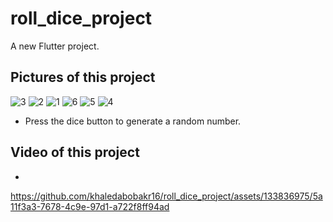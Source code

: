 # roll_dice_project

A new Flutter project.

## Pictures of this project
  
![3](https://github.com/khaledabobakr16/roll_dice_project/assets/133836975/e7f430bb-752a-4271-80c9-4bdc601b7ec1)
![2](https://github.com/khaledabobakr16/roll_dice_project/assets/133836975/63896dd4-a417-4cca-be32-9cfa4c53483d)
![1](https://github.com/khaledabobakr16/roll_dice_project/assets/133836975/31caedeb-595f-4b28-af4e-da211db316b1)
![6](https://github.com/khaledabobakr16/roll_dice_project/assets/133836975/b990e21b-8ea0-4d8b-ad83-28f55a9bef9c)
![5](https://github.com/khaledabobakr16/roll_dice_project/assets/133836975/61c1da51-59cf-4991-9a40-ba7eec7e6cc0)
![4](https://github.com/khaledabobakr16/roll_dice_project/assets/133836975/a3ea60d2-ff4a-4f4a-a059-b6a2a3f7e884)
- Press the dice button to generate a random number.



## Video of this project
- 

https://github.com/khaledabobakr16/roll_dice_project/assets/133836975/5a11f3a3-7678-4c9e-97d1-a722f8ff94ad

